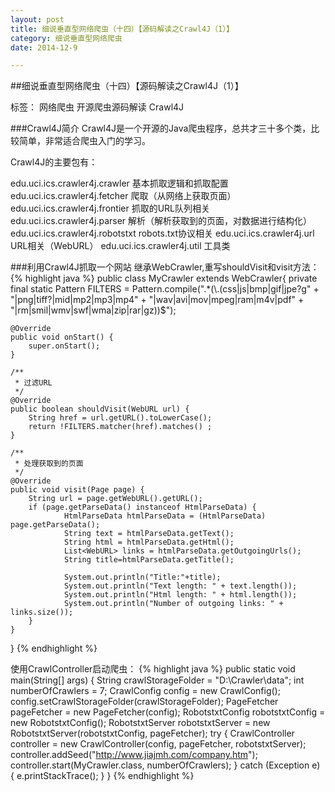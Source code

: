 ```yaml
---
layout: post
title: 细说垂直型网络爬虫（十四）【源码解读之Crawl4J（1）】
category: 细说垂直型网络爬虫
date: 2014-12-9

---
```


##细说垂直型网络爬虫（十四）【源码解读之Crawl4J（1）】

标签： 网络爬虫 开源爬虫源码解读 Crawl4J

###Crawl4J简介
Crawl4J是一个开源的Java爬虫程序，总共才三十多个类，比较简单，非常适合爬虫入门的学习。

<!-- more -->

Crawl4J的主要包有：
>
edu.uci.ics.crawler4j.crawler 基本抓取逻辑和抓取配置
edu.uci.ics.crawler4j.fetcher 爬取（从网络上获取页面）
edu.uci.ics.crawler4j.frontier 抓取的URL队列相关
edu.uci.ics.crawler4j.parser 解析（解析获取到的页面，对数据进行结构化）
edu.uci.ics.crawler4j.robotstxt robots.txt协议相关
edu.uci.ics.crawler4j.url URL相关（WebURL）
edu.uci.ics.crawler4j.util 工具类

###利用Crawl4J抓取一个网站
继承WebCrawler,重写shouldVisit和visit方法：
{% highlight java %}
public class MyCrawler extends WebCrawler{
	private final static Pattern FILTERS = Pattern.compile(".*(\\.(css|js|bmp|gif|jpe?g"
            + "|png|tiff?|mid|mp2|mp3|mp4"
            + "|wav|avi|mov|mpeg|ram|m4v|pdf"
            + "|rm|smil|wmv|swf|wma|zip|rar|gz))$");

	@Override
	public void onStart() {
		super.onStart();
	}

	/**
	 * 过滤URL
	 */
	@Override
	public boolean shouldVisit(WebURL url) {
		String href = url.getURL().toLowerCase();
        return !FILTERS.matcher(href).matches() ;
	}

	/**
	 * 处理获取到的页面
	 */
	@Override
	public void visit(Page page) {
		String url = page.getWebURL().getURL();
        if (page.getParseData() instanceof HtmlParseData) {
                HtmlParseData htmlParseData = (HtmlParseData) page.getParseData();
                String text = htmlParseData.getText();
                String html = htmlParseData.getHtml();
                List<WebURL> links = htmlParseData.getOutgoingUrls();
                String title=htmlParseData.getTitle();

                System.out.println("Title:"+title);
                System.out.println("Text length: " + text.length());
                System.out.println("Html length: " + html.length());
                System.out.println("Number of outgoing links: " + links.size());
        }
	}
}
{% endhighlight %}

使用CrawlController启动爬虫：
{% highlight java %}
public static void main(String[] args) {
		String crawlStorageFolder = "D:\\Crawler\\data";
		int numberOfCrawlers = 7;
		CrawlConfig config = new CrawlConfig();
		config.setCrawlStorageFolder(crawlStorageFolder);
		PageFetcher pageFetcher = new PageFetcher(config);
		RobotstxtConfig robotstxtConfig = new RobotstxtConfig();
		RobotstxtServer robotstxtServer = new RobotstxtServer(robotstxtConfig, pageFetcher);
		try {
			CrawlController controller = new CrawlController(config, pageFetcher, robotstxtServer);
			controller.addSeed("http://www.jiajmh.com/company.htm");
			controller.start(MyCrawler.class, numberOfCrawlers);
		} catch (Exception e) {
			e.printStackTrace();
		}
	}
{% endhighlight %}

















